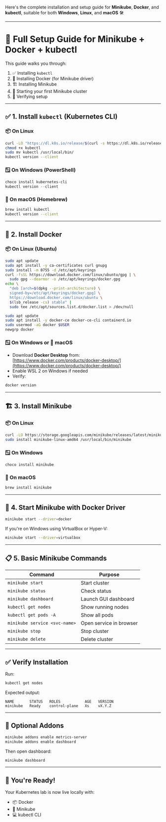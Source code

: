 Here's the complete installation and setup guide for **Minikube**, **Docker**, and **kubectl**, suitable for both **Windows**, **Linux**, and **macOS** 🛠️

---

# 🚀 Full Setup Guide for Minikube + Docker + kubectl

This guide walks you through:

1. ✅ Installing `kubectl`
2. 🐳 Installing Docker (for Minikube driver)
3. 🏗️ Installing Minikube
4. 🚦 Starting your first Minikube cluster
5. 🧪 Verifying setup

---

## ✅ 1. Install `kubectl` (Kubernetes CLI)

### 📦 On Linux

```bash
curl -LO "https://dl.k8s.io/release/$(curl -s https://dl.k8s.io/release/stable.txt)/bin/linux/amd64/kubectl"
chmod +x kubectl
sudo mv kubectl /usr/local/bin/
kubectl version --client
```

### 🪟 On Windows (PowerShell)

```powershell
choco install kubernetes-cli
kubectl version --client
```

### 🍎 On macOS (Homebrew)

```bash
brew install kubectl
kubectl version --client
```

---

## 🐳 2. Install Docker

### 📦 On Linux (Ubuntu)

```bash
sudo apt update
sudo apt install -y ca-certificates curl gnupg
sudo install -m 0755 -d /etc/apt/keyrings
curl -fsSL https://download.docker.com/linux/ubuntu/gpg | \
  sudo gpg --dearmor -o /etc/apt/keyrings/docker.gpg
echo \
  "deb [arch=$(dpkg --print-architecture) \
  signed-by=/etc/apt/keyrings/docker.gpg] \
  https://download.docker.com/linux/ubuntu \
  $(lsb_release -cs) stable" |
  sudo tee /etc/apt/sources.list.d/docker.list > /dev/null

sudo apt update
sudo apt install -y docker-ce docker-ce-cli containerd.io
sudo usermod -aG docker $USER
newgrp docker
```

### 🪟 On Windows or 🍎 macOS

* Download **Docker Desktop** from: [https://www.docker.com/products/docker-desktop/](https://www.docker.com/products/docker-desktop/)
* Enable WSL 2 on Windows if needed
* Verify:

```bash
docker version
```

---

## 🏗️ 3. Install Minikube

### 📦 On Linux

```bash
curl -LO https://storage.googleapis.com/minikube/releases/latest/minikube-linux-amd64
sudo install minikube-linux-amd64 /usr/local/bin/minikube
```

### 🪟 On Windows

```powershell
choco install minikube
```

### 🍎 On macOS

```bash
brew install minikube
```

---

## 🚦 4. Start Minikube with Docker Driver

```bash
minikube start --driver=docker
```

If you're on Windows using VirtualBox or Hyper-V:

```bash
minikube start --driver=virtualbox
```

---

## 📋 5. Basic Minikube Commands

| Command                       | Purpose                 |
| ----------------------------- | ----------------------- |
| `minikube start`              | Start cluster           |
| `minikube status`             | Check status            |
| `minikube dashboard`          | Launch GUI dashboard    |
| `kubectl get nodes`           | Show running nodes      |
| `kubectl get pods -A`         | Show all pods           |
| `minikube service <svc-name>` | Open service in browser |
| `minikube stop`               | Stop cluster            |
| `minikube delete`             | Delete cluster          |

---

## ✅ Verify Installation

Run:

```bash
kubectl get nodes
```

Expected output:

```
NAME       STATUS   ROLES           AGE   VERSION
minikube   Ready    control-plane   Xs    vX.Y.Z
```

---

## 📎 Optional Addons

```bash
minikube addons enable metrics-server
minikube addons enable dashboard
```

Then open dashboard:

```bash
minikube dashboard
```

---

## 🎉 You're Ready!

Your Kubernetes lab is now live locally with:

* 📦 Docker
* 🧠 Minikube
* 💻 kubectl CLI


